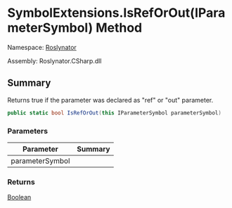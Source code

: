 # SymbolExtensions\.IsRefOrOut\(IParameterSymbol\) Method

Namespace: [Roslynator](../../README.md)

Assembly: Roslynator\.CSharp\.dll

## Summary

Returns true if the parameter was declared as "ref" or "out" parameter\.

```csharp
public static bool IsRefOrOut(this IParameterSymbol parameterSymbol)
```

### Parameters

| Parameter | Summary |
| --------- | ------- |
| parameterSymbol | |

### Returns

[Boolean](https://docs.microsoft.com/en-us/dotnet/api/system.boolean)




